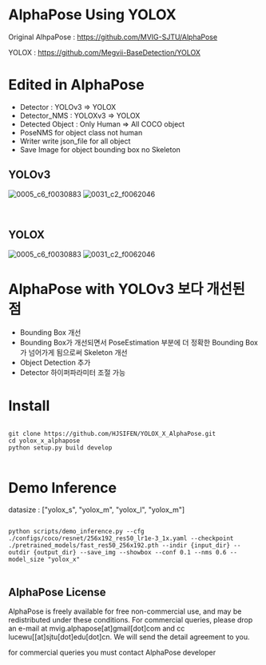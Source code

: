# AlphaPose Using YOLOX

Original AlhpaPose : https://github.com/MVIG-SJTU/AlphaPose


YOLOX : https://github.com/Megvii-BaseDetection/YOLOX

# Edited in AlphaPose
 - Detector : YOLOv3 => YOLOX 
 - Detector_NMS : YOLOXv3 => YOLOX
 - Detected Object : Only Human => All COCO object
 - PoseNMS for object class not human
 - Writer write json_file for all object
 - Save Image for object bounding box no Skeleton


## YOLOv3
![0005_c6_f0030883](https://user-images.githubusercontent.com/60573146/171554274-bb57608c-2f3a-48ca-a401-0960c5ab5f22.jpg) 
![0031_c2_f0062046](https://user-images.githubusercontent.com/60573146/177261242-215c98b1-20e9-4ade-8997-ed1202fc8aa8.jpg)

<br>

## YOLOX
![0005_c6_f0030883](https://user-images.githubusercontent.com/60573146/171554245-e929d584-c66c-4915-bf6d-d418e7c7e715.jpg) 
![0031_c2_f0062046](https://user-images.githubusercontent.com/60573146/177261368-a19ed53c-047f-4687-8422-ab5201d90a7f.jpg)


# AlphaPose with YOLOv3 보다 개선된 점
- Bounding Box 개선
- Bounding Box가 개선되면서 PoseEstimation 부분에 더 정확한 Bounding Box가 넘어가게 됨으로써 Skeleton 개선
- Object Detection 추가
- Detector 하이퍼파라미터 조절 가능


# Install
<pre>
<code>
git clone https://github.com/HJSIFEN/YOLOX_X_AlphaPose.git
cd yolox_x_alphapose
python setup.py build develop
</code>
</pre>


# Demo Inference

datasize : ["yolox_s", "yolox_m", "yolox_l", "yolox_m"]
<pre>
<code>
python scripts/demo_inference.py --cfg ./configs/coco/resnet/256x192_res50_lr1e-3_1x.yaml --checkpoint ./pretrained_models/fast_res50_256x192.pth --indir {input_dir} --outdir {output_dir} --save_img --showbox --conf 0.1 --nms 0.6 --model_size "yolox_x"
</code>
</pre>


## AlphaPose License
AlphaPose is freely available for free non-commercial use, and may be redistributed under these conditions. For commercial queries, please drop an e-mail at mvig.alphapose[at]gmail[dot]com and cc lucewu[[at]sjtu[dot]edu[dot]cn. We will send the detail agreement to you.

for commercial queries you must contact AlphaPose developer
